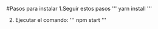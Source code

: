 #Pasos para instalar
1.Seguir estos pasos 
'''
yarn  install
'''

2. Ejecutar el comando:
'''
npm start
'''
